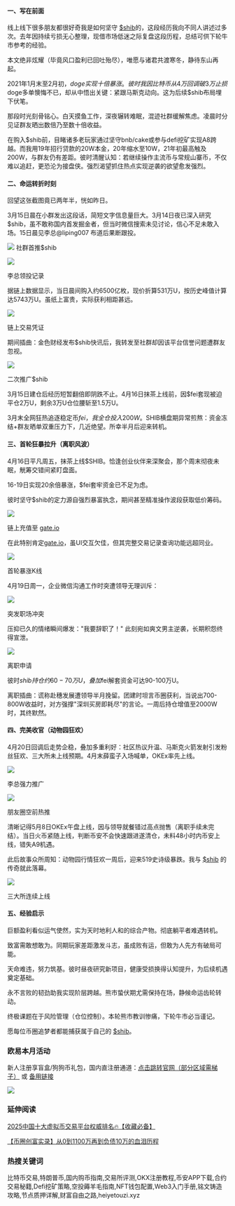 #### 一、写在前面
线上线下很多朋友都很好奇我是如何坚守 [$shib](https://www.ouxyi.supply/cn/trade-spot/shib-usdt)的，这段经历我向不同人讲述过多次。去年因持续亏损无心整理，现借市场低迷之际复盘这段历程，总结可供下轮牛市参考的经验。

本文绝非炫耀（毕竟风口盈利已回吐殆尽），唯愿与诸君共渡寒冬，静待东山再起。

2021年1月末至2月初，$doge 实现十倍暴涨。彼时我因比特币从4万回调破3万止损$doge多单懊悔不已，却从中悟出关键：紧跟马斯克动向。这为后续$shib布局埋下伏笔。

那段时光刻骨铭心。白天摸鱼工作，深夜辗转难眠，混迹社群缓解焦虑。凌晨时分见证群友晒出数倍乃至数十倍收益。

在购入$shib前，目睹诸多老玩家通过坚守bnb/cake或参与defi挖矿实现A8跨越。而我用19年招行贷款的20W本金，20年缩水至10W，21年初最高触及200W，与群友仍有差距。彼时清醒认知：若继续操作主流币与常规山寨币，不仅难以追赶，更恐沦为接盘侠。强烈渴望抓住热点实现逆袭的欲望愈发强烈。

#### 二、命运转折时刻
回望这张截图竟已两年半，恍如昨日。

3月15日晨在小群发出这段话，简短文字信息量巨大。3月14日夜已深入研究$shib，虽不敢称国内首发掘金者，但当时微信搜索未见讨论，信心不足未敢入场。15日晨见李总@liping007 布道后果断跟投。

![](https://ac63e02.webp.li/shib-001.jpg)
社群首推$shib

![](https://ac63e02.webp.li/shib-002.jpg)

李总领投记录

据链上数据显示，当日晨间购入约6500亿枚，现价折算531万U，按历史峰值计算达5743万U。虽纸上富贵，实际获利相距甚远。

![](https://ac63e02.webp.li/shib-003.jpg)

链上交易凭证

期间插曲：金色财经发布$shib快讯后，我转发至社群却因该平台信誉问题遭群友忽视。

![](https://ac63e02.webp.li/shib-004.jpg)

二次推广$shib

3月15日建仓后经历短暂翻倍即阴跌不止。4月16日抹茶上线前，因$fei套现被迫平仓2万U，剩余3万U仓位腰斩至1.5万U。

3月末全网狂热追逐稳定币$fei，我全仓投入200W。$SHIB横盘期异常煎熬：资金冻结+群友晒单双重压力下，几近绝望。所幸半月后迎来转机。

#### 三、首轮狂暴拉升（离职风波）
4月16日平凡周五，抹茶上线$SHIB。恰逢创业伙伴来深聚会，那个周末彻夜未眠，觥筹交错间紧盯盘面。

16-19日实现20余倍暴涨，$fei套牢资金已不足为虑。

彼时坚守$shib的定力源自强烈暴富执念，期间甚至精准操作波段获取低价筹码。

![](https://ac63e02.webp.li/shib-005.jpg)

链上充值至 [gate.io](https://www.gate.io/signup/A1ERAQ?ref_type=103)

在此特别肯定[gate.io](https://www.gate.io/signup/A1ERAQ?ref_type=103)，虽UI交互欠佳，但其完整交易记录查询功能远超同业。

![](https://ac63e02.webp.li/shib-006.jpg)

首轮暴涨K线

4月19日周一，企业微信沟通工作时突遭领导无理训斥：

![](https://ac63e02.webp.li/shib-007.jpg)

突发职场冲突

压抑已久的情绪瞬间爆发："我要辞职了！" 此刻宛如爽文男主逆袭，长期积怨终得宣泄。

![](https://ac63e02.webp.li/shib-008.jpg)

离职申请

彼时$shib持仓约60-70万U，叠加$fei解套资金可达90-100万U。

离职插曲：谎称赴穗发展遭领导半月挽留。团建时坦言币圈获利，当说出700-800W收益时，对方强撑"深圳买房即耗尽"的言论。一周后持仓增值至2000W时，其终默然。

#### 四、完美收官（动物园狂欢）
4月20日回调后走势企稳，叠加多重利好：社区热议升温、马斯克火箭发射引发粉丝狂欢、三大所未上线预期。4月末薛蛮子入场喊单，OKEx率先上线。

![](https://ac63e02.webp.li/shib-009.jpg)

李总强力推广

![](https://ac63e02.webp.li/shib-010.jpg)

朋友圈空前热推

清晰记得5月8日OKEx午盘上线，因与领导就餐错过高点抛售（离职手续未完结）。当日火币紧随上线，判断币安不会快速跟进遂清仓，未料48小时内币安上线，错失A9机遇。

此后故事众所周知：动物园行情狂欢一周后，迎来519史诗级暴跌。我与 [$shib](https://www.ouxyi.supply/cn/trade-spot/shib-usdt) 的传奇就此落幕。

![](https://ac63e02.webp.li/shib-011.jpg)

三大所连续上线

#### 五、经验启示
巨额盈利看似运气使然，实为天时地利人和的综合产物。彻底躺平者难遇转机。

致富需敢想敢为。同期玩家差距激发斗志，虽成败有运，但敢为人先方有破局可能。

天命难违，努力筑基。彼时昼夜研究新项目，健康受损换得认知提升，为后续机遇奠定基础。

永不言败的韧劲助我实现阶层跨越。熊市蛰伏期尤需保持在场，静候命运齿轮转动。

终极课题在于风险管理（仓位控制）。本轮熊市教训惨痛，下轮牛市必当谨记。

愿每位币圈追梦者都能捕获属于自己的 [$shib](https://www.ouxyi.supply/cn/trade-spot/shib-usdt)。

### 欧易本月活动
新人注册享盲盒/狗狗币礼包，国内直注册通道：[点击跳转官网（部分区域需梯子）](https://www.okx.com/zh-hans/join/74873351) 或 [备用链接](https://www.chouyi.world/zh-hans/join/18639032)

[![](https://fe095ec.webp.li/top-10-exchanges-001.jpg)](https://www.chouyi.world/zh-hans/join/18639032)

### 延伸阅读
[2025中国十大虚拟币交易平台权威排名🔥【收藏必备】](https://btc8848.com/top-10-exchanges/)

[【币圈创富实录】从0到1100万再到负债10万的血泪历程](https://heiyetouzi.xyz/biquanstory001/)

### 热搜关键词
比特币交易,特朗普币,国内购币指南,交易所评测,OKX注册教程,币安APP下载,合约交易秘籍,Defi挖矿策略,空投薅羊毛指南,NFT钱包配置,Web3入门手册,铭文铸造攻略,节点质押详解,财富自由之路,heiyetouzi.xyz